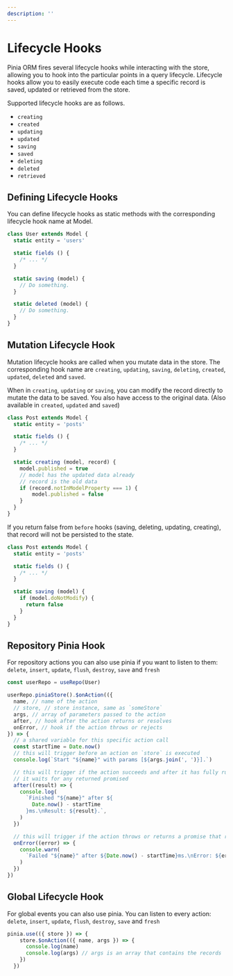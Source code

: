 ```yaml
---
description: ''
---
```


# Lifecycle Hooks

Pinia ORM fires several lifecycle hooks while interacting with the store, allowing you to hook into the particular points in a query lifecycle. Lifecycle hooks allow you to easily execute code each time a specific record is saved, updated or retrieved from the store.

Supported lifecycle hooks are as follows.

- `creating`
- `created`
- `updating`
- `updated`
- `saving`
- `saved`
- `deleting`
- `deleted`
- `retrieved`

## Defining Lifecycle Hooks

You can define lifecycle hooks as static methods with the corresponding lifecycle hook name at Model.

```js
class User extends Model {
  static entity = 'users'

  static fields () {
    /* ... */
  }

  static saving (model) {
    // Do something.
  }

  static deleted (model) {
    // Do something.
  }
}
```

## Mutation Lifecycle Hook

Mutation lifecycle hooks are called when you mutate data in the store. The corresponding hook name are `creating`, `updating`, `saving`, `deleting`, `created`, `updated`, `deleted` and `saved`.

When in `creating`, `updating` or `saving`, you can modify the record directly to mutate the data to be saved. You also have access
to the original data. (Also available in `created`, `updated` and `saved`)

```js
class Post extends Model {
  static entity = 'posts'

  static fields () {
    /* ... */
  }

  static creating (model, record) {
    model.published = true
    // model has the updated data already
    // record is the old data
    if (record.notInModelProperty === 1) {
        model.published = false
    }
  }
}
```

If you return false from `before` hooks (saving, deleting, updating, creating), that record will not be persisted to the state.

```js
class Post extends Model {
  static entity = 'posts'

  static fields () {
    /* ... */
  }

  static saving (model) {
    if (model.doNotModify) {
      return false
    }
  }
}
```

## Repository Pinia Hook

For repository actions you can also use pinia if you want to listen to them:
`delete`, `insert`, `update`, `flush`, `destroy`, `save` and `fresh`

````js
const userRepo = useRepo(User)

userRepo.piniaStore().$onAction(({
  name, // name of the action
  // store, // store instance, same as `someStore`
  args, // array of parameters passed to the action
  after, // hook after the action returns or resolves
  onError, // hook if the action throws or rejects
}) => {
  // a shared variable for this specific action call
  const startTime = Date.now()
  // this will trigger before an action on `store` is executed
  console.log(`Start "${name}" with params [${args.join(', ')}].`)

  // this will trigger if the action succeeds and after it has fully run.
  // it waits for any returned promised
  after((result) => {
    console.log(
      `Finished "${name}" after ${
        Date.now() - startTime
      }ms.\nResult: ${result}.`,
    )
  })

  // this will trigger if the action throws or returns a promise that rejects
  onError((error) => {
    console.warn(
      `Failed "${name}" after ${Date.now() - startTime}ms.\nError: ${error}.`,
    )
  })
})

````

## Global Lifecycle Hook

For global events you can also use pinia. You can listen to every action:
`delete`, `insert`, `update`, `flush`, `destroy`, `save` and `fresh`

```js
pinia.use(({ store }) => {
    store.$onAction(({ name, args }) => {
      console.log(name)
      console.log(args) // args is an array that contains the records
    })
  })
```
